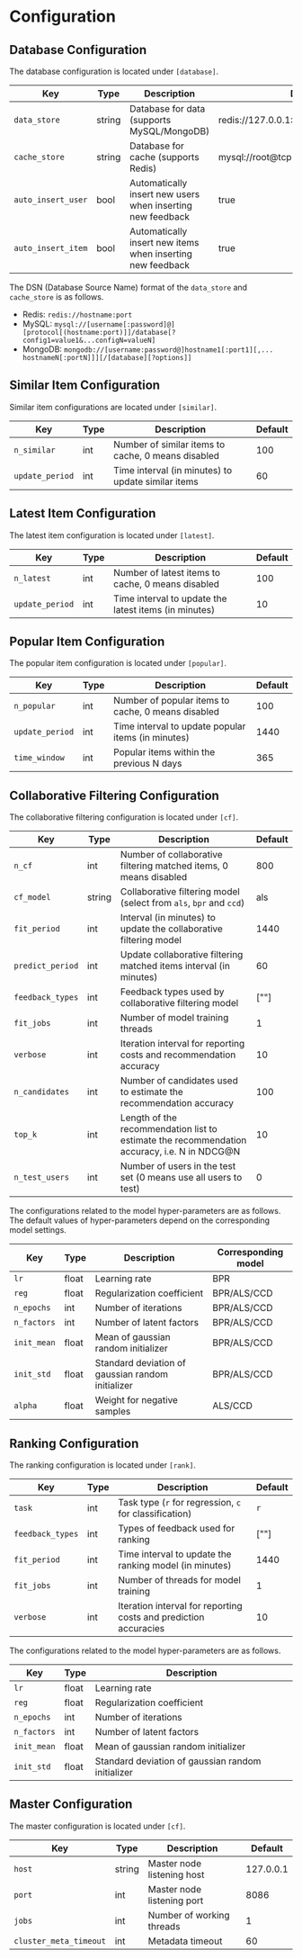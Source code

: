# Configuration

## Database Configuration

The database configuration is located under `[database]`.

| Key | Type | Description | Default |
|-|-|-|-|
| `data_store` | string | Database for data (supports MySQL/MongoDB) | redis://127.0.0.1:6379 |
| `cache_store` | string | Database for cache (supports Redis) | mysql://root@tcp(127.0.0.1:3306)/gorse |
| `auto_insert_user` | bool | Automatically insert new users when inserting new feedback | true |
| `auto_insert_item` | bool | Automatically insert new items when inserting new feedback | true |

The DSN (Database Source Name) format of the `data_store` and `cache_store` is as follows.

- Redis: `redis://hostname:port`
- MySQL: `mysql://[username[:password]@][protocol[(hostname:port)]]/database[?config1=value1&...configN=valueN]`
- MongoDB: `mongodb://[username:password@]hostname1[:port1][,... hostnameN[:portN]]][/[database][?options]]`

## Similar Item Configuration

Similar item configurations are located under `[similar]`.

| Key | Type | Description | Default |
|-|-|-|-|
| `n_similar` | int | Number of similar items to cache, 0 means disabled | 100 |
| `update_period` | int | Time interval (in minutes) to update similar items | 60 |

## Latest Item Configuration

The latest item configuration is located under `[latest]`.

| Key | Type | Description | Default |
|-|-|-|-|
| `n_latest` | int | Number of latest items to cache, 0 means disabled | 100 |
| `update_period` | int | Time interval to update the latest items (in minutes) | 10 |

## Popular Item Configuration

The popular item configuration is located under `[popular]`.

| Key | Type | Description | Default |
|-|-|-|-|
| `n_popular` | int | Number of popular items to cache, 0 means disabled | 100 |
| `update_period` | int | Time interval to update popular items (in minutes) | 1440 |
| `time_window` | int | Popular items within the previous N days | 365 |

## Collaborative Filtering Configuration

The collaborative filtering configuration is located under `[cf]`.

| Key | Type | Description | Default |
|-|-|-|-|
| `n_cf` | int | Number of collaborative filtering matched items, 0 means disabled | 800 |
| `cf_model` | string | Collaborative filtering model (select from `als`, `bpr` and `ccd`) | als |
| `fit_period` | int | Interval (in minutes) to update the collaborative filtering model | 1440 |
| `predict_period` | int | Update collaborative filtering matched items interval (in minutes) | 60 |
| `feedback_types` | int | Feedback types used by collaborative filtering model | [""] |
| `fit_jobs` | int | Number of model training threads | 1 |
| `verbose` | int | Iteration interval for reporting costs and recommendation accuracy | 10 |
| `n_candidates` | int | Number of candidates used to estimate the recommendation accuracy | 100 |
| `top_k` | int | Length of the recommendation list to estimate the recommendation accuracy, i.e. N in NDCG@N | 10 |
| `n_test_users` | int | Number of users in the test set (0 means use all users to test) | 0 |

The configurations related to the model hyper-parameters are as follows. The default values of hyper-parameters depend on the corresponding model settings.

| Key | Type | Description | Corresponding model |
| -|-|-|-|
| `lr` | float | Learning rate | BPR |
| `reg` | float | Regularization coefficient | BPR/ALS/CCD |
| `n_epochs` | int | Number of iterations | BPR/ALS/CCD |
| `n_factors` | int | Number of latent factors | BPR/ALS/CCD |
| `init_mean` | float | Mean of gaussian random initializer | BPR/ALS/CCD |
| `init_std` | float | Standard deviation of gaussian random initializer | BPR/ALS/CCD |
| `alpha` | float | Weight for negative samples | ALS/CCD |

## Ranking Configuration

The ranking configuration is located under `[rank]`.

| Key | Type | Description | Default |
|-|-|-|-|
| `task` | int | Task type (`r` for regression, `c` for classification) | `r` |
| `feedback_types` | int | Types of feedback used for ranking | [""] |
| `fit_period` | int | Time interval to update the ranking model (in minutes) | 1440 |
| `fit_jobs` | int | Number of threads for model training | 1 |
| `verbose` | int | Iteration interval for reporting costs and prediction accuracies | 10 |

The configurations related to the model hyper-parameters are as follows.

| Key | Type | Description |
|-|-|-|
| `lr` | float | Learning rate |
| `reg` | float | Regularization coefficient |
| `n_epochs` | int | Number of iterations |
| `n_factors` | int | Number of latent factors |
| `init_mean` | float | Mean of gaussian random initializer |
| `init_std` | float | Standard deviation of gaussian random initializer |

## Master Configuration

The master configuration is located under `[cf]`.

| Key | Type | Description | Default |
|-|-|-|-|
| `host` | string | Master node listening host | 127.0.0.1 |
| `port` | int | Master node listening port | 8086 |
| `jobs` | int | Number of working threads | 1 |
| `cluster_meta_timeout` | int | Metadata timeout | 60 |
